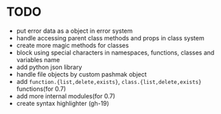 # TODO

- put error data as a object in error system
- handle accessing parent class methods and props in class system
- create more magic methods for classes
- block using special characters in namespaces, functions, classes and variables name
- add python json library
- handle file objects by custom pashmak object
- add `function.{list,delete,exists}`, `class.{list,delete,exists}` functions(for 0.7)
- add more internal modules(for 0.7)
- create syntax highlighter (gh-19)
